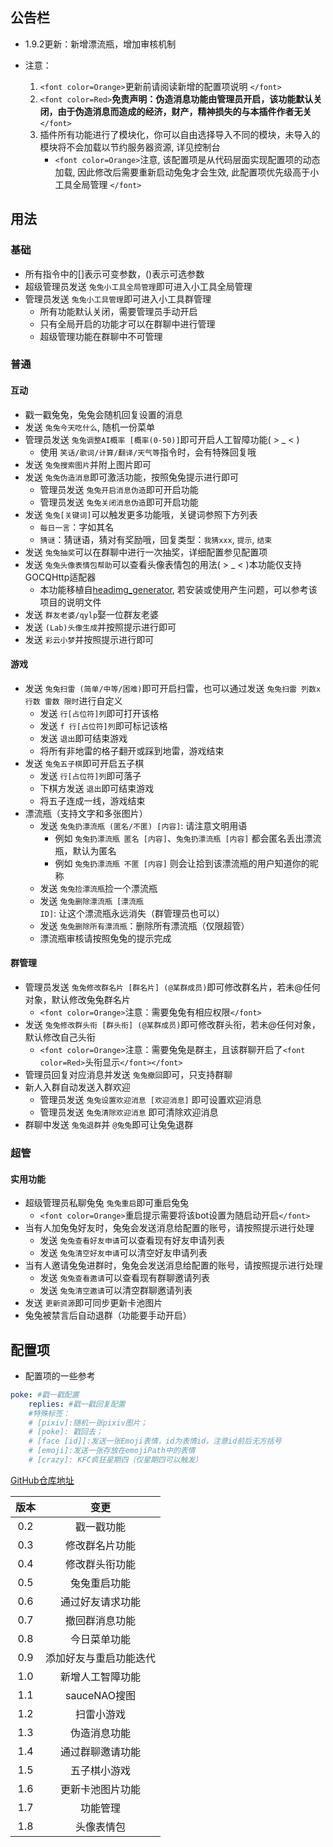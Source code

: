 ﻿## 公告栏

- 1.9.2更新：新增漂流瓶，增加审核机制
- 注意：

  1. `<font color=Orange>`更新前请阅读新增的配置项说明 `</font>`
  2. `<font color=Red>`**免责声明：伪造消息功能由管理员开启，该功能默认关闭，由于伪造消息而造成的经济，财产，精神损失的与本插件作者无关** `</font>`
  3. 插件所有功能进行了模块化，你可以自由选择导入不同的模块，未导入的模块将不会加载以节约服务器资源, 详见控制台
     - `<font color=Orange>`注意, 该配置项是从代码层面实现配置项的动态加载, 因此修改后需要重新启动兔兔才会生效, 此配置项优先级高于小工具全局管理 `</font>`

## 用法

### 基础

- 所有指令中的[]表示可变参数，()表示可选参数
- 超级管理员发送 `兔兔小工具全局管理`即可进入小工具全局管理
- 管理员发送 `兔兔小工具管理`即可进入小工具群管理
  - 所有功能默认关闭，需要管理员手动开启
  - 只有全局开启的功能才可以在群聊中进行管理
  - 超级管理功能在群聊中不可管理

### 普通

#### 互动

- 戳一戳兔兔，兔兔会随机回复设置的消息
- 发送 `兔兔今天吃什么`, 随机一份菜单
- 管理员发送 `兔兔调整AI概率 [概率(0-50)]`即可开启人工智障功能( > _ < )
  - 使用 `笑话/歌词/计算/翻译/天气等`指令时，会有特殊回复哦
- 发送 `兔兔搜索图片`并附上图片即可
- 发送 `兔兔伪造消息`即可激活功能，按照兔兔提示进行即可
  - 管理员发送 `兔兔开启消息伪造`即可开启功能
  - 管理员发送 `兔兔关闭消息伪造`即可开启功能
- 发送 `兔兔[关键词]`可以触发更多功能哦，关键词参照下方列表
  - `每日一言`：字如其名
  - `猜谜`：猜谜语，猜对有奖励哦，回复类型：`我猜xxx`, `提示`, `结束`
- 发送 `兔兔抽奖`可以在群聊中进行一次抽奖，详细配置参见配置项
- 发送 `兔兔头像表情包帮助`可以查看头像表情包的用法( > _ < )本功能仅支持GOCQHttp适配器
  - 本功能移植自[headimg_generator](https://github.com/Lanly109/headimg_generator), 若安装或使用产生问题，可以参考该项目的说明文件
- 发送 `群友老婆/qylp`娶一位群友老婆
- 发送 `(Lab)头像生成`并按照提示进行即可
- 发送 `彩云小梦`并按照提示进行即可

#### 游戏

- 发送 `兔兔扫雷 (简单/中等/困难)`即可开启扫雷，也可以通过发送 `兔兔扫雷 列数x行数 雷数 限时`进行自定义
  - 发送 `行[占位符]列`即可打开该格
  - 发送 `f 行[占位符]列`即可标记该格
  - 发送 `退出`即可结束游戏
  - 将所有非地雷的格子翻开或踩到地雷，游戏结束
- 发送 `兔兔五子棋`即可开启五子棋
  - 发送 `行[占位符]列`即可落子
  - 下棋方发送 `退出`即可结束游戏
  - 将五子连成一线，游戏结束
- 漂流瓶（支持文字和多张图片）
  - 发送 `兔兔扔漂流瓶 (匿名/不匿) [内容]`: 请注意文明用语
    - 例如 `兔兔扔漂流瓶 匿名 [内容]`、`兔兔扔漂流瓶 [内容]` 都会匿名丢出漂流瓶，默认为匿名
    - 例如 `兔兔扔漂流瓶 不匿 [内容]` 则会让拾到该漂流瓶的用户知道你的昵称
  - 发送 `兔兔捡漂流瓶`捡一个漂流瓶
  - 发送 `兔兔删除漂流瓶 [漂流瓶ID]`: 让这个漂流瓶永远消失（群管理员也可以）
  - 发送 `兔兔删除所有漂流瓶`：删除所有漂流瓶（仅限超管）
  - 漂流瓶审核请按照兔兔的提示完成

#### 群管理

- 管理员发送 `兔兔修改群名片 [群名片] (@某群成员)`即可修改群名片，若未@任何对象，默认修改兔兔群名片
  - `<font color=Orange>`注意：需要兔兔有相应权限`</font>`
- 发送 `兔兔修改群头衔 [群头衔] (@某群成员)`即可修改群头衔，若未@任何对象，默认修改自己头衔
  - `<font color=Orange>`注意：需要兔兔是群主，且该群聊开启了`<font color=Red>`头衔显示`</font></font>`
- 管理员回复对应消息并发送 `兔兔撤回`即可，只支持群聊
- 新人入群自动发送入群欢迎
  - 管理员发送 `兔兔设置欢迎消息 [欢迎消息]` 即可设置欢迎消息
  - 管理员发送 `兔兔清除欢迎消息` 即可清除欢迎消息
- 群聊中发送 `兔兔退群`并 `@兔兔`即可让兔兔退群

### 超管

#### 实用功能

- 超级管理员私聊兔兔 `兔兔重启`即可重启兔兔
  - `<font color=Orange>`重启提示需要将该bot设置为随启动开启`</font>`
- 当有人加兔兔好友时，兔兔会发送消息给配置的账号，请按照提示进行处理
  - 发送 `兔兔查看好友申请`可以查看现有好友申请列表
  - 发送 `兔兔清空好友申请`可以清空好友申请列表
- 当有人邀请兔兔进群时，兔兔会发送消息给配置的账号，请按照提示进行处理
  - 发送 `兔兔查看邀请`可以查看现有群聊邀请列表
  - 发送 `兔兔清空邀请`可以清空群聊邀请列表
- 发送 `更新资源`即可同步更新卡池图片
- 兔兔被禁言后自动退群（功能要手动开启）

## 配置项

- 配置项的一些参考

```yaml
poke: #戳一戳配置
    replies: #戳一戳回复配置
    #特殊标签：
    # [pixiv]:随机一张pixiv图片；
    # [poke]: 戳回去；
    # [face [id]]:发送一张Emoji表情，id为表情id，注意id前后无方括号
    # [emoji]:发送一张存放在emojiPath中的表情
    # [crazy]: KFC疯狂星期四（仅星期四可以触发）
```

[GitHub仓库地址](https://github.com/wutongshufqw/amiyabot-tools)

| 版本 |          变更          |
| :--: | :--------------------: |
| 0.2 |       戳一戳功能       |
| 0.3 |     修改群名片功能     |
| 0.4 |     修改群头衔功能     |
| 0.5 |      兔兔重启功能      |
| 0.6 |    通过好友请求功能    |
| 0.7 |     撤回群消息功能     |
| 0.8 |      今日菜单功能      |
| 0.9 | 添加好友与重启功能迭代 |
| 1.0 |    新增人工智障功能    |
| 1.1 |      sauceNAO搜图      |
| 1.2 |       扫雷小游戏       |
| 1.3 |      伪造消息功能      |
| 1.4 |    通过群聊邀请功能    |
| 1.5 |      五子棋小游戏      |
| 1.6 |    更新卡池图片功能    |
| 1.7 |        功能管理        |
| 1.8 |       头像表情包       |
